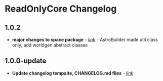 
# ReadOnlyCore Changelog

## 1.0.2

 - **major changes to space package** - *[link](https://github.com/ROMVoid95/ReadOnlyCore/commit/3072fba51c4773c)*
 		- AstroBuilder made util class only, add worldgen abstract classes 


## 1.0.0-update

 - **Update changelog tempalte, CHANGELOG.md files** - *[link](https://github.com/ROMVoid95/ReadOnlyCore/commit/33ad9d41c5f3c05)*



